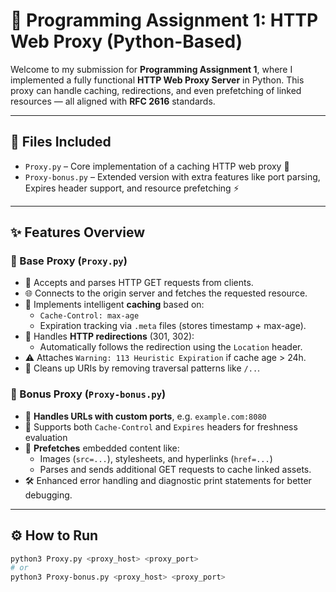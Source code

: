 # 🧠 Programming Assignment 1: HTTP Web Proxy (Python-Based)

Welcome to my submission for **Programming Assignment 1**, where I implemented a fully functional **HTTP Web Proxy Server** in Python. This proxy can handle caching, redirections, and even prefetching of linked resources — all aligned with **RFC 2616** standards.

---

## 📁 Files Included

- `Proxy.py` – Core implementation of a caching HTTP web proxy 🧱  
- `Proxy-bonus.py` – Extended version with extra features like port parsing, Expires header support, and resource prefetching ⚡

---

## ✨ Features Overview

### 🔹 Base Proxy (`Proxy.py`)
- 📡 Accepts and parses HTTP GET requests from clients.
- 🌐 Connects to the origin server and fetches the requested resource.
- 💾 Implements intelligent **caching** based on:
  - `Cache-Control: max-age`
  - Expiration tracking via `.meta` files (stores timestamp + max-age).
- 🔁 Handles **HTTP redirections** (301, 302):
  - Automatically follows the redirection using the `Location` header.
- ⚠️ Attaches `Warning: 113 Heuristic Expiration` if cache age > 24h.
- 🧹 Cleans up URIs by removing traversal patterns like `/..`.

### 🔸 Bonus Proxy (`Proxy-bonus.py`)
- 🔢 **Handles URLs with custom ports**, e.g. `example.com:8080`
- 📆 Supports both `Cache-Control` and `Expires` headers for freshness evaluation
- 🚀 **Prefetches** embedded content like:
  - Images (`src=...`), stylesheets, and hyperlinks (`href=...`)
  - Parses and sends additional GET requests to cache linked assets.
- 🛠️ Enhanced error handling and diagnostic print statements for better debugging.

---

## ⚙️ How to Run

```bash
python3 Proxy.py <proxy_host> <proxy_port>
# or
python3 Proxy-bonus.py <proxy_host> <proxy_port>

